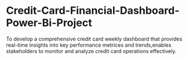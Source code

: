 # Credit-Card-Financial-Dashboard-Power-Bi-Project
To develop a comprehensive credit card weekly dashboard that provides real-time insights into key performance metrices and trends,enables stakeholders to monitor and analyze credit card operations effectively.
